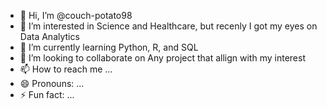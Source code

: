 - 👋 Hi, I’m @couch-potato98
- 👀 I’m interested in Science and Healthcare, but recenly I got my eyes on Data Analytics
- 🌱 I’m currently learning Python, R, and SQL
- 💞️ I’m looking to collaborate on Any project that allign with my interest
- 📫 How to reach me ...
- 😄 Pronouns: ...
- ⚡ Fun fact: ...

<!---
couch-potato98/couch-potato98 is a ✨ special ✨ repository because its `README.md` (this file) appears on your GitHub profile.
You can click the Preview link to take a look at your changes.
--->

